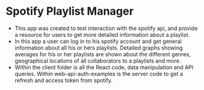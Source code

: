 # Spotify Playlist Manager
- This app was created to test interaction with the spotify api, and provide a resource for users to get more detailed information about a playlist.
- In this app a user can log in to his spotify account and get general information about all his or hers playlists. Detailed graphs showing averages for his or her playlists are shown about the different genres, geographical locations of all collaborators to a playlists and more.
- Within the client folder is all the React code, data manipulation and API queries. Within web-api-auth-examples is the server code to get a refresh and access token from spotify.
